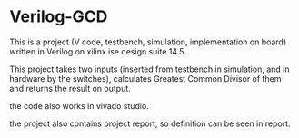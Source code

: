 # Verilog-GCD
This is a project (V code, testbench, simulation, implementation on board) written in Verilog on xilinx ise design suite 14.5.

This project takes two inputs (inserted from testbench in simulation, and in hardware by the switches), calculates Greatest Common Divisor of them and returns the result on output.

the code also works in vivado studio.

the project also contains project report, so definition can be seen in report.
